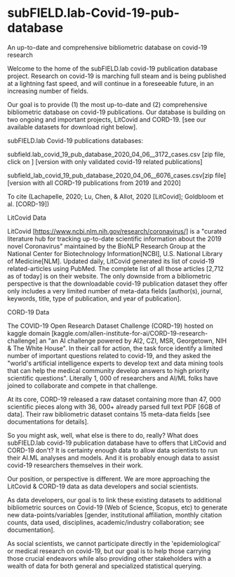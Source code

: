 # subFIELD.lab-Covid-19-pub-database

An up-to-date and comprehensive bibliometric database on covid-19 research

Welcome to the home of the subFIELD.lab covid-19 publication database project. Research on covid-19 is marching full steam and is being published at a lightning fast speed, and will continue in a foreseeable future, in an increasing number of fields.

Our goal is to provide (1) the most up-to-date and (2) comprehensive bibliometric database on covid-19 publications. Our database is building on two ongoing and important projects, LitCovid and CORD-19. [see our available datasets for download right below].

subFIELD.lab Covid-19 publications databases:

subfield.lab_covid_19_pub_database_2020_04_06__3172_cases.csv [zip file,  click on ] [version with only validated covid-19 related publications]


subfield_lab_covid_19_pub_database_2020_04_06__6076_cases.csv[zip file] [version with all CORD-19 publications from 2019 and 2020]

To cite (Lachapelle, 2020; Lu, Chen, & Allot, 2020 [LitCovid]; Goldbloom et al. [CORD-19])

LitCovid Data

LitCovid [https://www.ncbi.nlm.nih.gov/research/coronavirus/] is a "curated literature hub for tracking up-to-date scientific information about the 2019 novel Coronavirus" maintained by the BioNLP Research Group at the National Center for Biotechnology Information[NCBI], U.S. National Library of Medicine[NLM]. Updated daily, LitCovid generated its list of covid-19 related-articles using PubMed. The complete list of all those articles [2,712 as of today] is on their website. The only downside from a bibliometric perspective is that the downloadable covid-19 publication dataset they offer only includes a very limited number of meta-data fields [author(s), journal, keywords, title, type of publication, and year of publication].

CORD-19 Data

The COVID-19 Open Research Dataset Challenge (CORD-19) hosted on kaggle domain [kaggle.com/allen-institute-for-ai/CORD-19-research-challenge] an "an AI challenge powered by AI2, CZI, MSR, Georgetown, NIH & The White House". In their call for action, the task force identify a limited number of important questions related to covid-19, and they asked the "world's artificial intelligence experts to develop text and data mining tools that can help the medical community develop answers to high priority scientific questions". Literally 1, 000 of researchers and AI/ML folks have joined to collaborate and compete in that challenge.

At its core, CORD-19 released a raw dataset containing more than 47, 000 scientific pieces along with 36, 000+ already parsed full text PDF [6GB of data]. Their raw bibliometric dataset contains 15 meta-data fields [see documentations for details].

So you might ask, well, what else is there to do, really? What does subFIELD.lab covid-19 publication database have to offers that LitCovid and CORD-19 don't? It is certainty enough data to allow data scientists to run their AI.ML analyses and models. And it is probably enough data to assist covid-19 researchers themselves in their work.

Our position, or perspective is different. We are more approaching the LitCovid & CORD-19 data as data developers and social scientists.

As data developers, our goal is to link these existing datasets to additional bibliometric sources on Covid-19 (Web of Science, Scopus, etc) to generate new data-points/variables [gender, institutional affiliation, monthly citation counts, data used, disciplines, academic/industry collaboration; see documentation].

As social scientists, we cannot participate directly in the 'epidemiological' or medical research on covid-19, but our goal is to help those carrying those crucial endeavors while also providing other stakeholders with a wealth of data for both general and specialized statistical querying.
